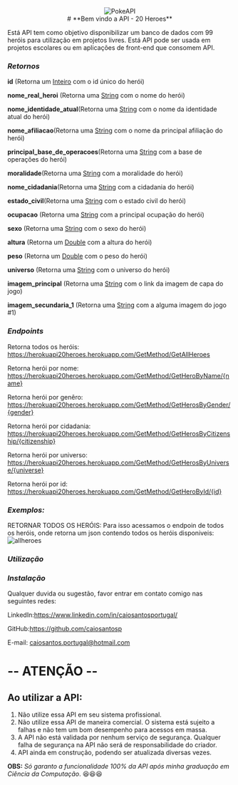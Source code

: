 <div align="center">
	<img src="https://user-images.githubusercontent.com/62068883/170252314-fa87246f-51d1-48a6-8bc7-8edf3f0b1262.png" alt="PokeAPI">
	</br>
	# **Bem vindo a API - 20 Heroes**
</div>  


Está API tem como objetivo disponibilizar um banco de dados com 99 heróis para utilização em projetos livres. Está API pode ser usada em projetos escolares ou em aplicações de front-end que consomem API.




### ***Retornos***

**id** (Retorna um <u>Inteiro</u> com o id único do herói) 

**nome_real_heroi** (Retorna uma <u>String</u> com o nome do herói)

**nome_identidade_atual**(Retorna uma <u>String</u> com o nome da identidade atual do herói)

**nome_afiliacao**(Retorna uma <u>String</u> com o nome da principal afiliação do herói)

**principal_base_de_operacoes**(Retorna uma <u>String</u> com a base de operações do herói)

**moralidade**(Retorna uma <u>String</u> com a moralidade do herói)

**nome_cidadania**(Retorna uma <u>String</u> com a cidadania do herói)

**estado_civil**(Retorna uma <u>String</u> com o estado civil do herói)

**ocupacao** (Retorna uma <u>String</u> com a principal ocupação do herói)

**sexo** (Retorna uma <u>String</u> com o sexo do herói)

**altura** (Retorna um <u>Double</u> com a altura do herói) 

**peso** (Retorna um <u>Double</u> com o peso do herói) 

**universo** (Retorna uma <u>String</u> com o universo do herói)

**imagem_principal** (Retorna uma <u>String</u> com o link da imagem de capa do jogo)

**imagem_secundaria_1** (Retorna uma <u>String</u> com a alguma imagem do jogo #1) 





### ***Endpoints***

Retorna todos os heróis:
https://herokuapi20heroes.herokuapp.com/GetMethod/GetAllHeroes


Retorna herói por nome:
https://herokuapi20heroes.herokuapp.com/GetMethod/GetHeroByName/{name}


Retorna herói por genêro:
https://herokuapi20heroes.herokuapp.com/GetMethod/GetHerosByGender/{gender}


Retorna herói por cidadania:
https://herokuapi20heroes.herokuapp.com/GetMethod/GetHerosByCitizenship/{citizenship}


Retorna herói por universo:
https://herokuapi20heroes.herokuapp.com/GetMethod/GetHerosByUniverse/{universe}


Retorna herói por id:
https://herokuapi20heroes.herokuapp.com/GetMethod/GetHeroById/{id}



### ***Exemplos:***
RETORNAR TODOS OS HERÓIS:
Para isso acessamos o endpoin de todos os heróis, onde retorna um json contendo todos os heróis disponiveis:
![allheroes](https://user-images.githubusercontent.com/62068883/170247052-17bf865f-d8ef-4a6c-8372-583ec4cd09b2.PNG)



### ***Utilização***

### ***Instalação***




Qualquer duvida ou sugestão, favor entrar em contato comigo nas seguintes redes:

LinkedIn:https://www.linkedin.com/in/caiosantosportugal/

GitHub:https://github.com/caiosantosp

E-mail: caiosantos.portugal@hotmail.com




# -- ATENÇÃO --

## Ao utilizar a API:

1. Não utilize essa API em seu sistema profissional. 
2. Não utilize essa API de maneira comercial. O sistema está sujeito a falhas e não tem um bom desempenho para acessos em massa.
3. A API não está validada por nenhum serviço de segurança. Qualquer falha de segurança na API não será de responsabilidade do criador.
5. API ainda em construção, podendo ser atualizada diversas vezes.



**OBS:** *Só garanto a funcionalidade 100% da API após minha graduação em Ciência da Computação*. :satisfied::satisfied::satisfied:

